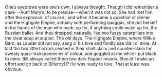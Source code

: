 One’s eyebrows were one’s own, I always thought. Though I did remember a case---Aunt Mary’s, to be precise---when it was not so. She had met him after the explosion, of course ; and when it became a question of dinner and the Highgate Empire, actually with performing quaggas, she put herself in the hands of the man who made up for, if anything could make up for, the Russian ballet. And they dropped, naturally, like two fuzzy caterpillars into the clear soup at supper. The old days. The Highgate Empire, where Wilkie Bard, as Lauder did not say, sang o’ his love and fondly sae did I o’ mine. At last the two little horrors ceased in their shrill claim and counter-claim for sweaty quasi-transparencies of colour, and goggled at me while I put black to mine. Bill always called them two dark flapper moons. Should I make an effort and go back to [[Henry]]? He was ready to love. That at least was obvious.